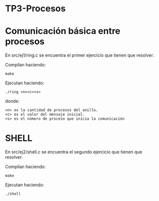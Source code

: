 # TP3-Procesos


# Comunicación básica entre procesos

En src/ej1/ring.c se encuentra el primer ejercicio que tienen que resolver.

Compilan haciendo:

    make

Ejecutan haciendo:

    ./ring <n><c><s>

  
donde:

    <n> es la cantidad de procesos del anillo.
    <c> es el valor del mensaje inicial.
    <s> es el número de proceso que inicia la comunicación


# SHELL

En src/ej2/shell.c se encuentra el segundo ejercicio que tienen que resolver.

Compilan haciendo:

    make

Ejecutan haciendo:

    ./shell

        
